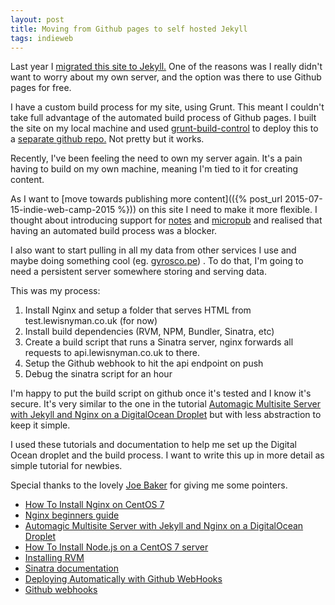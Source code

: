 ```yaml
---
layout: post
title: Moving from Github pages to self hosted Jekyll
tags: indieweb
---
```


Last year I [migrated this site to Jekyll.](/blog/2014-01-03-hello-jekyll) One of the reasons was I really didn't want to worry about my own server, and the option was there to use Github pages for free.

I have a custom build process for my site, using Grunt. This meant I couldn't take full advantage of the automated build process of Github pages. I built the site on my local machine and used [grunt-build-control](https://github.com/robwierzbowski/grunt-build-control) to deploy this to a [separate github repo.](https://github.com/lewisnyman/lewisnyman.github.io) Not pretty but it works.

Recently, I've been feeling the need to own my server again. It's a pain having to build on my own machine, meaning I'm tied to it for creating content.

As I want to [move towards publishing more content](({% post_url 2015-07-15-indie-web-camp-2015 %})) on this site I need to make it more flexible. I thought about introducing support for [notes](http://indiewebcamp.com/note) and [micropub](http://indiewebcamp.com/micropub) and realised that having an automated build process was a blocker.

I also want to start pulling in all my data from other services I use and maybe doing something cool (eg. [gyrosco.pe](https://gyrosco.pe)) . To do that, I'm going to need a persistent server somewhere storing and serving data.

This was my process:

1. Install Nginx and setup a folder that serves HTML from test.lewisnyman.co.uk (for now)
2. Install build dependencies (RVM, NPM, Bundler, Sinatra, etc)
3. Create a build script that runs a Sinatra server, nginx forwards all requests to api.lewisnyman.co.uk to there.
4. Setup the Github webhook to hit the api endpoint on push
5. Debug the sinatra script for an hour

I'm happy to put the build script on github once it's tested and I know it's secure. It's very similar to the one in the tutorial [Automagic Multisite Server with Jekyll and Nginx on a DigitalOcean Droplet](http://petemichaud.github.io/2013/09/05/multisite-server-jekyll-digitalocean.html) but with less abstraction to keep it simple.

I used these tutorials and documentation to help me set up the Digital Ocean droplet and the build process. I want to write this up in more detail as simple tutorial for newbies.

Special thanks to the lovely [Joe Baker](https://twitter.com/joesb) for giving me some pointers.

* [How To Install Nginx on CentOS 7](https://www.digitalocean.com/community/tutorials/how-to-install-nginx-on-centos-7)
* [Nginx beginners guide](http://nginx.org/en/docs/beginners_guide.html)
* [Automagic Multisite Server with Jekyll and Nginx on a DigitalOcean Droplet](http://petemichaud.github.io/2013/09/05/multisite-server-jekyll-digitalocean.html)
* [How To Install Node.js on a CentOS 7 server](https://www.digitalocean.com/community/tutorials/how-to-install-node-js-on-a-centos-7-server)
* [Installing RVM](https://rvm.io/rvm/install)
* [Sinatra documentation](http://www.sinatrarb.com/documentation.html)
* [Deploying Automatically with Github WebHooks](https://jonathanstark.com/blog/deploying-code-automatically-with-github-webhooks)
* [Github webhooks](https://developer.github.com/webhooks/)
